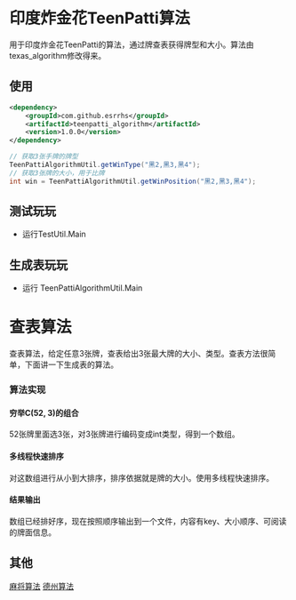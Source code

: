 # 印度炸金花TeenPatti算法
用于印度炸金花TeenPatti的算法，通过牌查表获得牌型和大小。算法由texas_algorithm修改得来。

## 使用
``` xml
<dependency>
    <groupId>com.github.esrrhs</groupId>
    <artifactId>teenpatti_algorithm</artifactId>
    <version>1.0.0</version>
</dependency>
```
``` java
// 获取3张手牌的牌型
TeenPattiAlgorithmUtil.getWinType("黑2,黑3,黑4");
// 获取3张牌的大小，用于比牌
int win = TeenPattiAlgorithmUtil.getWinPosition("黑2,黑3,黑4");
```

## 测试玩玩
* 运行TestUtil.Main

## 生成表玩玩
* 运行 TeenPattiAlgorithmUtil.Main

# 查表算法
查表算法，给定任意3张牌，查表给出3张最大牌的大小、类型。查表方法很简单，下面讲一下生成表的算法。

### 算法实现

#### 穷举C(52, 3)的组合
52张牌里面选3张，对3张牌进行编码变成int类型，得到一个数组。

#### 多线程快速排序
对这数组进行从小到大排序，排序依据就是牌的大小。使用多线程快速排序。

#### 结果输出
数组已经排好序，现在按照顺序输出到一个文件，内容有key、大小顺序、可阅读的牌面信息。

## 其他
<a href="https://github.com/esrrhs/majiang_algorithm">麻将算法</a>
<a href="https://github.com/esrrhs/texas_algorithm">德州算法</a>
